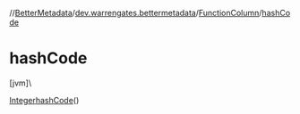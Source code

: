 //[BetterMetadata](../../../index.md)/[dev.warrengates.bettermetadata](../index.md)/[FunctionColumn](index.md)/[hashCode](hash-code.md)

# hashCode

[jvm]\

[Integer](https://docs.oracle.com/javase/8/docs/api/java/lang/Integer.html)[hashCode](hash-code.md)()
